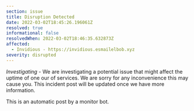 ```yaml
---
section: issue
title: Disruption Detected
date: 2022-03-02T18:45:26.196061Z
resolved: true
informational: false
resolvedWhen: 2022-03-02T18:46:35.632873Z
affected:
  - Invidious - https://invidious.esmailelbob.xyz
severity: disrupted
---
```

*Investigating* - We are investigating a potential issue that might affect the uptime of one our of services. We are sorry for any inconvenience this may cause you. This incident post will be updated once we have more information.

This is an automatic post by a monitor bot.
        